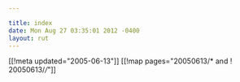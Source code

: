 ```yaml
---

title: index
date: Mon Aug 27 03:35:01 2012 -0400
layout: rut
---
```


[[!meta updated="2005-06-13"]]
[[!map pages="20050613/* and ! 20050613/*/*"]]
